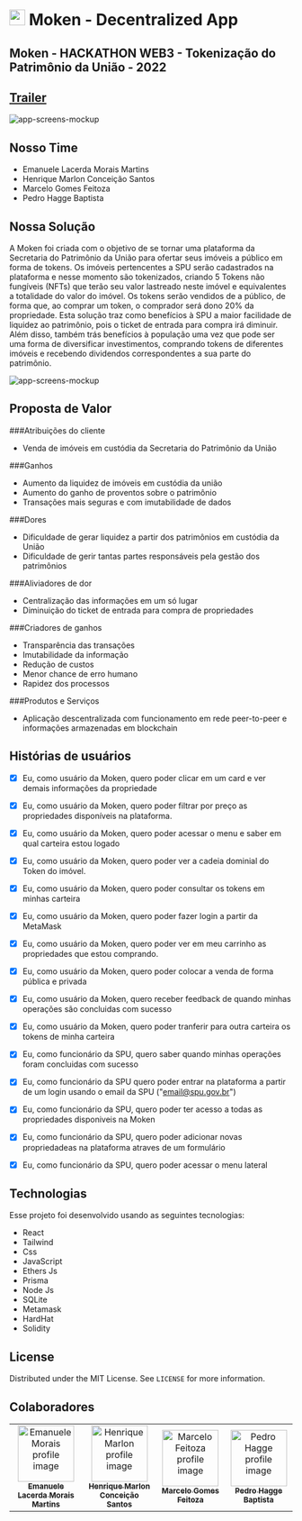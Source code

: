 #  <img width="28px" height="28px" src="https://i.imgur.com/IzcwA3T.png)" alt="cbank-logo"/> Moken - Decentralized App
## Moken - HACKATHON WEB3 - Tokenização do Patrimônio da União - 2022

## [Trailer]()

<img src="https://user-images.githubusercontent.com/99221221/206878622-54420850-86b1-4eaa-9c62-fe99bb5edb40.png" alt="app-screens-mockup"/>

## Nosso Time
- Emanuele Lacerda Morais Martins
- Henrique Marlon Conceição Santos
- Marcelo Gomes Feitoza
- Pedro Hagge Baptista


## Nossa Solução
A Moken foi criada com o objetivo de se tornar uma plataforma da Secretaria do Patrimônio da União para ofertar seus imóveis a público em forma de tokens. Os imóveis pertencentes a SPU serão cadastrados na plataforma e nesse momento são tokenizados, criando 5 Tokens não fungíveis (NFTs) que terão seu valor lastreado neste imóvel e equivalentes a totalidade do valor do imóvel. Os tokens serão vendidos de a público, de forma que, ao comprar um token, o comprador será dono 20% da propriedade. Esta solução traz como benefícios à SPU a maior facilidade de liquidez ao patrimônio, pois o ticket de entrada para compra irá diminuir. Além disso, também trás benefícios à população uma vez que pode ser uma forma de diversificar investimentos, comprando tokens de diferentes imóveis e recebendo dividendos correspondentes a sua parte do patrimônio.

<img src="https://user-images.githubusercontent.com/99221221/206878693-562f919a-ec3c-4a55-bfa8-1860273b0ff9.png" alt="app-screens-mockup"/>

## Proposta de Valor

###Atribuições do cliente
- Venda de imóveis em custódia da Secretaria do Patrimônio da União

###Ganhos
- Aumento da liquidez de imóveis em custódia da união
- Aumento do ganho de proventos sobre o patrimônio
- Transações mais seguras e com imutabilidade de dados

###Dores
- Dificuldade de gerar liquidez  a partir dos patrimônios em custódia da União
- Dificuldade de gerir tantas partes responsáveis pela gestão dos patrimônios

###Aliviadores de dor
- Centralização das informações em um só lugar
- Diminuição do ticket de entrada para compra de propriedades

###Criadores de ganhos
- Transparência das transações
- Imutabilidade da informação
- Redução de custos
- Menor chance de erro humano
- Rapidez dos processos

###Produtos e Serviços
- Aplicação descentralizada com funcionamento em rede peer-to-peer e informações armazenadas em blockchain


## Histórias de usuários

 - [x] Eu, como usuário da Moken, quero poder clicar em um card e ver demais informações da propriedade

 - [x] Eu, como usuário da Moken, quero poder filtrar por preço as propriedades disponíveis na plataforma.

 - [x] Eu, como usuário da Moken, quero poder acessar o menu e saber em qual carteira estou logado
 
 - [x] Eu, como usuário da Moken, quero poder ver a cadeia dominial do Token do imóvel.

 - [x] Eu, como usuário da Moken, quero poder consultar os tokens em minhas carteira

 - [x] Eu, como usuário da Moken, quero poder fazer login a partir da MetaMask

 - [x] Eu, como usuário da Moken, quero poder ver em meu carrinho as propriedades que estou comprando.

 - [x] Eu, como usuário da Moken, quero poder colocar a venda de forma pública e privada

 - [x] Eu, como usuário da Moken, quero receber feedback de quando minhas operações são concluidas com sucesso

 - [x] Eu, como usuário da Moken, quero poder tranferir para outra carteira os tokens de minha carteira

 - [x] Eu, como funcionário da SPU, quero saber quando minhas operações foram concluidas com sucesso

 - [x] Eu, como funcionário da SPU quero poder entrar na plataforma a partir de um login usando o email da SPU ("email@spu.gov.br")

 - [x] Eu, como funcionário da SPU, quero poder ter acesso a todas as propriedades disponiveis na Moken

 - [x] Eu, como funcionário da SPU, quero poder adicionar novas propriedadeas na plataforma atraves de um formulário

 - [x] Eu, como funcionário da SPU, quero poder acessar o menu lateral 
 
## Technologias

 Esse projeto foi desenvolvido usando as seguintes tecnologias:
 
 - React
 - Tailwind
 - Css
 - JavaScript
 - Ethers Js
 - Prisma 
 - Node Js
 - SQLite
 - Metamask
 - HardHat
 - Solidity

## License

Distributed under the MIT License. See  `LICENSE`  for more information.

## Colaboradores
<table>
  <tr>
    <td align="center">
      <a href="https://www.linkedin.com/in/emanuele-morais/">
        <img src="https://avatars.githubusercontent.com/u/99221221?v=4" width="100px;" alt="Emanuele Morais profile image"/><br>
        <sub>
          <b>Emanuele Lacerda Morais Martins</b>
        </sub>
      </a>
    </td>
    <td align="center">
      <a href="https://www.linkedin.com/in/henriquemarlon/">
        <img src="https://avatars.githubusercontent.com/u/89201795?v=4" width="100px;" alt="Henrique Marlon profile image"/><br>
        <sub>
          <b>Henrique Marlon Conceição Santos</b>
        </sub>
      </a>
    </td>
    <td align="center">
      <a href="https://www.linkedin.com/in/marcelofeitoza7/">
        <img src="https://avatars.githubusercontent.com/u/71825192?v=4" width="100px;" alt="Marcelo Feitoza profile image"/><br>
        <sub>
          <b>Marcelo Gomes Feitoza</b>
        </sub>
      </a>
    </td>
    <td align="center">
      <a href="https://www.linkedin.com/in/pedro-hagge/">
        <img src="https://avatars.githubusercontent.com/u/99206621?v=4" width="100px;" alt="Pedro Hagge profile image"/><br>
        <sub>
          <b>Pedro Hagge Baptista</b>
        </sub>
      </a>
    </td>
  </tr>
</table>
